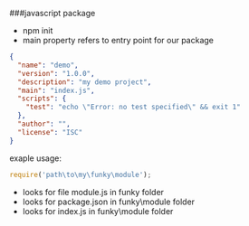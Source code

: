 ###javascript package

- npm init
- main property refers to entry point for our package

```json
{
  "name": "demo",
  "version": "1.0.0",
  "description": "my demo project",
  "main": "index.js",
  "scripts": {
    "test": "echo \"Error: no test specified\" && exit 1"
  },
  "author": "",
  "license": "ISC"
}

```

exaple usage:
```javascript
require('path\to\my\funky\module');
```

- looks for file module.js in funky folder
- looks for package.json in funky\module folder
- looks for index.js in funky\module folder


